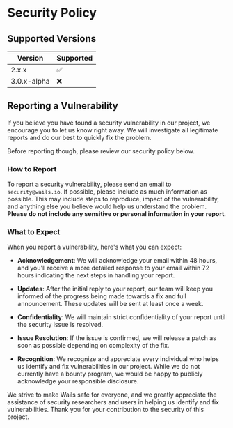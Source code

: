 # Security Policy

## Supported Versions

| Version | Supported          |
| ------- | ------------------ |
| 2.x.x   | :white_check_mark: |
| 3.0.x-alpha   | :x:                |


## Reporting a Vulnerability

If you believe you have found a security vulnerability in our project, we encourage you to let us know right away. 
We will investigate all legitimate reports and do our best to quickly fix the problem. 

Before reporting though, please review our security policy below.

### How to Report

To report a security vulnerability, please send an email to `security@wails.io`. If possible, please include as much information as possible. 
This may include steps to reproduce, impact of the vulnerability, and anything else you believe would help us understand the problem.
**Please do not include any sensitive or personal information in your report**.

### What to Expect

When you report a vulnerability, here's what you can expect:

- **Acknowledgement**: We will acknowledge your email within 48 hours, and you'll receive a more detailed response to your email within 72 hours indicating the next steps in handling your report.

- **Updates**: After the initial reply to your report, our team will keep you informed of the progress being made towards a fix and full announcement. These updates will be sent at least once a week.

- **Confidentiality**: We will maintain strict confidentiality of your report until the security issue is resolved.

- **Issue Resolution**: If the issue is confirmed, we will release a patch as soon as possible depending on complexity of the fix.

- **Recognition**: We recognize and appreciate every individual who helps us identify and fix vulnerabilities in our project. While we do not currently have a bounty program, we would be happy to publicly acknowledge your responsible disclosure.

We strive to make Wails safe for everyone, and we greatly appreciate the assistance of security researchers and users in helping us identify and fix vulnerabilities. Thank you for your contribution to the security of this project.
